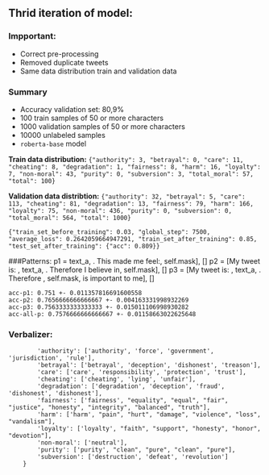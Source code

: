 ## Thrid iteration of model:

### Impportant:
- Correct pre-processing
- Removed duplicate tweets
- Same data distribution train and validation data

### Summary
- Accuracy validation set: 80,9%
- 100 train samples of 50 or more characters
- 1000 validation samples of 50 or more characters
- 10000 unlabeled samples
- ```roberta-base``` model

**Train data distribution:**
```{"authority": 3, "betrayal": 0, "care": 11, "cheating": 8, "degradation": 1, "fairness": 8, "harm": 16, "loyalty": 7, "non-moral": 43, "purity": 0, "subversion": 3, "total_moral": 57, "total": 100}```

**Validation data distribtion:** ```{"authority": 32, "betrayal": 5, "care": 113, "cheating": 81, "degradation": 13, "fairness": 79, "harm": 166, "loyalty": 75, "non-moral": 436, "purity": 0, "subversion": 0, "total_moral": 564, "total": 1000}```

```{"train_set_before_training": 0.03, "global_step": 7500, "average_loss": 0.2642059664947291, "train_set_after_training": 0.85, "test_set_after_training": {"acc": 0.809}}```

###Patterns:
    p1 = text_a, . This made me feel:, self.mask], []
    p2 = [My tweet is: , text_a, . Therefore I believe in, self.mask], []
    p3 = [My tweet is: , text_a, . Therefore , self.mask, is important to me], []

    acc-p1: 0.751 +- 0.011357816691600558
    acc-p2: 0.7656666666666667 +- 0.004163331998932269
    acc-p3: 0.7563333333333333 +- 0.015011106998930282
    acc-all-p: 0.7576666666666667 +- 0.01158663022625648

### Verbalizer:
```    VERBALIZER = {
        'authority': ['authority', 'force', 'government', 'jurisdiction', 'rule'],
        'betrayal': ['betrayal', 'deception', 'dishonest', 'treason'],
        'care': ['care', 'responsibility', 'protection', 'trust'],
        'cheating': ['cheating', 'lying', 'unfair'],
        'degradation': ['degradation', 'deception', 'fraud', 'dishonest', 'dishonest'],
        'fairness': ['fairness', "equality", "equal", "fair", "justice", "honesty", "integrity", "balanced", "truth"],
        'harm': ['harm', "pain", "hurt", "damage", "violence", "loss", "vandalism"],
        'loyalty': ['loyalty', "faith", "support", "honesty", "honor", "devotion"],
        'non-moral': ['neutral'],
        'purity': ['purity', "clean", "pure", "clean", "pure"],
        'subversion': ['destruction', 'defeat', 'revolution']
    }
```
